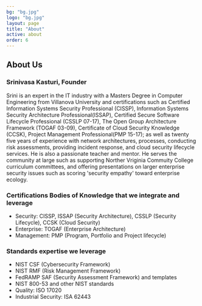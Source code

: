 ```yaml
---
bg: "bg.jpg"
logo: "bg.jpg"
layout: page
title: "About"
active: about
order: 6
---
```


## About Us
### Srinivasa Kasturi, Founder
Srini is an expert in the IT industry with a Masters Degree in Computer Engineering from Villanova University and certifications such as Certified Information Systems Security Professional (CISSP), Information Systems Security Architecture Professional(ISSAP), Certified Secure Software Lifecycle Professional (CSSLP 07-17), The Open Group Architecture Framework (TOGAF 03-09), Certificate of Cloud Security Knowledge (CCSK), Project Management Professional(PMP 15-17); as well as twenty five years of experience with network architectures, processes, conducting risk assessments, providing incident response, and cloud security lifecycle services. He is also a passionate teacher and mentor. He serves the community at large such as supporting Norther Vriginia Commuity College curriculum committees, and offering presentations on larger enterprise security issues such as scoring 'security empathy' toward enterprise ecology.

### Certifications Bodies of Knowledge that we integrate and leverage
* Security: CISSP, ISSAP (Security Architecture), CSSLP (Security Lifecycle), CCSK (Cloud Security)
* Enterprise: TOGAF (Enterprise Architecture)
* Management: PMP (Program, Portfolio and Project lifecycle)

### Standards expertise we leverage
* NIST CSF (Cybersecurity Framework)
* NIST RMF (Risk Management Framework)
* FedRAMP SAF (Security Assessment Framework) and templates
* NIST 800-53 and other NIST standards
* Quality: ISO 17020
* Industrial Security: ISA 62443
